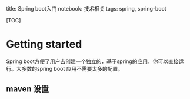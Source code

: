 title: Spring boot入门
notebook: 技术相关
tags: spring, spring-boot

[TOC]

# Getting started
Spring boot方便了用户去创建一个独立的，基于spring的应用，你可以直接运行。大多数的spring boot 应用不需要太多的配置。 

## maven 设置


